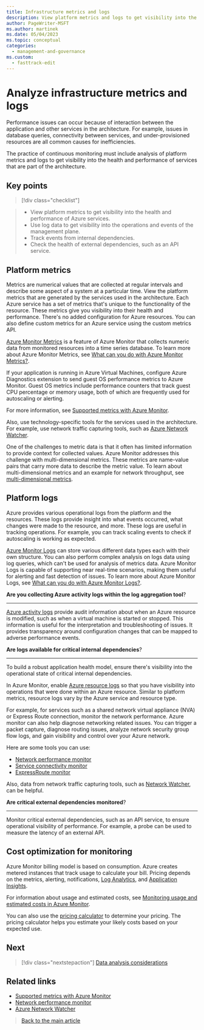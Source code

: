 ```yaml
---
title: Infrastructure metrics and logs
description: View platform metrics and logs to get visibility into the health and performance of services that are part of the architecture.
author: PageWriter-MSFT
ms.author: martinek
ms.date: 05/04/2023
ms.topic: conceptual
categories:
  - management-and-governance
ms.custom:
  - fasttrack-edit
---
```


# Analyze infrastructure metrics and logs

Performance issues can occur because of interaction between the application and other services in the architecture. For example, issues in database queries, connectivity between services, and under-provisioned resources are all common causes for inefficiencies.

The practice of continuous monitoring must include analysis of platform metrics and logs to get visibility into the health and performance of services that are part of the architecture.

## Key points

> [!div class="checklist"]

> - View platform metrics to get visibility into the health and performance of Azure services.
> - Use log data to get visibility into the operations and events of the management plane.
> - Track events from internal dependencies.
> - Check the health of external dependencies, such as an API service.

## Platform metrics

Metrics are numerical values that are collected at regular intervals and describe some aspect of a system at a particular time. View the platform metrics that are generated by the services used in the architecture. Each Azure service has a set of metrics that's unique to the functionality of the resource. These metrics give you visibility into their health and performance. There's no added configuration for Azure resources. You can also define custom metrics for an Azure service using the custom metrics API.

[Azure Monitor Metrics](/azure/azure-monitor/platform/data-platform-metrics) is a feature of Azure Monitor that collects numeric data from monitored resources into a time series database.  To learn more about Azure Monitor Metrics, see [What can you do with Azure Monitor Metrics?](/azure/azure-monitor/platform/data-platform-metrics#what-can-you-do-with-azure-monitor-metrics).

If your application is running in Azure Virtual Machines, configure Azure Diagnostics extension to send guest OS performance metrics to Azure Monitor. Guest OS metrics include performance counters that track guest CPU percentage or memory usage, both of which are frequently used for autoscaling or alerting.

For more information, see [Supported metrics with Azure Monitor](/azure/azure-monitor/essentials/metrics-supported).

Also, use technology-specific tools for the services used in the architecture. For example, use network traffic capturing tools, such as [Azure Network Watcher](/azure/network-watcher/network-watcher-monitoring-overview).

One of the challenges to metric data is that it often has limited information to provide context for collected values. Azure Monitor addresses this challenge with multi-dimensional metrics. These metrics are name-value pairs that carry more data to describe the metric value. To learn about multi-dimensional metrics and an example for network throughput, see [multi-dimensional metrics](/azure/azure-monitor/platform/data-platform-metrics#multi-dimensional-metrics).

## Platform logs

Azure provides various operational logs from the platform and the resources. These logs provide insight into what events occurred, what changes were made to the resource, and more. These logs are useful in tracking operations. For example, you can track  scaling events to check if autoscaling is working as expected.

[Azure Monitor Logs](/azure/azure-monitor/platform/data-platform-logs) can store various different data types each with their own structure. You can also perform complex analysis on logs data using log queries, which can't be used for analysis of metrics data. Azure Monitor Logs is capable of supporting near real-time scenarios, making them useful for alerting and fast detection of issues. To learn more about Azure Monitor Logs, see [What can you do with Azure Monitor Logs?](/azure/azure-monitor/platform/data-platform-logs#what-can-you-do-with-azure-monitor-logs).

**Are you collecting Azure activity logs within the log aggregation tool**?
***

[Azure activity logs](/azure/azure-monitor/essentials/activity-log) provide audit information about when an Azure resource is modified, such as when a virtual machine is started or stopped. This information is useful for the interpretation and troubleshooting of issues. It provides transparency around configuration changes that can be mapped to adverse performance events.

**Are logs available for critical internal dependencies**?
***
To build a robust application health model, ensure there's visibility into the operational state of critical internal dependencies.

In Azure Monitor, enable [Azure resource logs](/azure/azure-monitor/essentials/resource-logs) so that you have visibility into operations that were done within an Azure resource. Similar to platform metrics, resource logs vary by the Azure service and resource type.

For example, for services such as a shared network virtual appliance (NVA) or Express Route connection, monitor the network performance. Azure monitor can also help diagnose networking related issues. You can trigger a packet capture, diagnose routing issues, analyze network security group flow logs, and gain visibility and control over your Azure network.

Here are some tools you can use:

- [Network performance monitor](/azure/azure-monitor/insights/network-performance-monitor-performance-monitor)
- [Service connectivity monitor](/azure/azure-monitor/insights/network-performance-monitor-service-connectivity)
- [ExpressRoute monitor](/azure/azure-monitor/insights/network-performance-monitor-expressroute)

Also, data from network traffic capturing tools, such as [Network Watcher](/azure/network-watcher/network-watcher-monitoring-overview), can be helpful.

**Are critical external dependencies monitored**?
***

Monitor critical external dependencies, such as an API service, to ensure operational visibility of performance. For example, a probe can be used to measure the latency of an external API.

## Cost optimization for monitoring

Azure Monitor billing model is based on consumption. Azure creates metered instances that track usage  to calculate your bill. Pricing depends on the metrics, alerting, notifications, [Log Analytics](/azure/azure-monitor/logs/log-analytics-overview), and [Application Insights](/azure/azure-monitor/app/app-insights-overview).

For information about usage and estimated costs, see [Monitoring usage and estimated costs in Azure Monitor](/azure/azure-monitor/platform/usage-estimated-costs).

You can also use the [pricing calculator](https://azure.microsoft.com/pricing/calculator/) to determine your pricing. The pricing calculator helps you estimate your likely costs based on your expected use.

## Next

> [!div class="nextstepaction"]
> [Data analysis considerations](monitor-analyze.md)

## Related links

- [Supported metrics with Azure Monitor](/azure/azure-monitor/essentials/metrics-supported)
- [Network performance monitor](/azure/azure-monitor/insights/network-performance-monitor)
- [Azure Network Watcher](/azure/network-watcher/network-watcher-monitoring-overview)

> [Back to the main article](monitor-performance.md)
